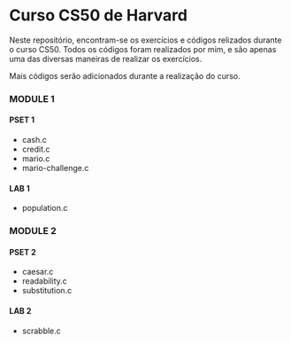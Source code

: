 # Curso CS50 de Harvard 

Neste repositório, encontram-se os exercícios e códigos relizados durante o curso CS50. Todos os códigos foram realizados por mim, e são apenas uma das diversas maneiras de realizar os exercícios.

Mais códigos serão adicionados durante a realização do curso.

### MODULE 1

#### PSET 1

- cash.c
- credit.c
- mario.c
- mario-challenge.c

#### LAB 1

- population.c

### MODULE 2


#### PSET 2

- caesar.c
- readability.c
- substitution.c

#### LAB 2

- scrabble.c
